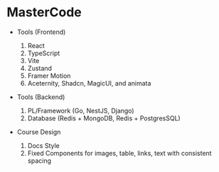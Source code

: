 # MasterCode

- Tools (Frontend)
  1. React
  2. TypeScript
  3. Vite
  4. Zustand
  5. Framer Motion
  6. Aceternity, Shadcn, MagicUI, and animata
 
- Tools (Backend)
  1. PL/Framework (Go, NestJS, Django)
  2. Database (Redis + MongoDB, Redis + PostgresSQL)

- Course Design
  1. Docs Style
  2. Fixed Components for images, table, links, text with consistent spacing

  
     

